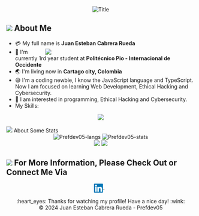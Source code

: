 <div align="center">
  <img src="https://readme-typing-svg.herokuapp.com?font=Architects+Daughter&color=%2338C2FF&size=50&center=true&vCenter=true&height=60&width=600&lines=Heyyy!+I'm+Juan+Cabrera!!!;Welcome+to+my+profile!" alt="Title"></img>
</div>


## <img src="https://raw.githubusercontent.com/nixin72/nixin72/master/wave.gif" width="50px"></img> About Me

- :credit_card: My full name is **Juan Esteban Cabrera Rueda** <img src="https://i.pinimg.com/originals/df/1a/ff/df1aff8395678d11b99b575f0e3b19d5.gif" width="400" align="right"/>
- :school: I'm currently 1rd year student at **Politécnico Pio - Internacional de Occidente**
- :earth_asia: I'm living now in **Cartago city, Colombia**
- :sweat_smile: I'm a coding newbie, I know the JavaScript language and TypeScript. Now I am focused on learning Web Development, Ethical Hacking and Cybersecurity.
- :monocle_face: I am interested in programming, Ethical Hacking and Cybersecurity.
- My Skills: 
<p align="center">
  <a href="https://skillicons.dev">
    <img src="https://skillicons.dev/icons?i=html,css,js,ts,react,nextjs,nodejs,vue,vite,bootstrap,tailwind,mongodb,postgres,postman,arch,kali,windows,git,vscode" />
    
  </a>
</p>
<img src="https://media0.giphy.com/media/cNZqrH5IzOG0xrlWks/giphy.gif?cid=ecf05e47map255q427en9uprqc1sb0unjq5k4fnqg5pmhhs4&rid=giphy.gif&ct=s" width="50px"> About Some Stats
<div align="center">
<img height="150em" src="https://github-readme-stats.vercel.app/api/top-langs/?username=Prefdev05&layout=compact&show_icon=true&theme=algolia" alt="Prefdev05-langs"/>
<img height="150em" src="https://github-readme-stats.vercel.app/api/?username=Prefdev05&layout=compact&show_icon=true&theme=algolia" alt="Prefdev05-stats"/>
</div>
<div align="center">
  <img src="http://github-readme-streak-stats.herokuapp.com?user=Prefdev05&theme=algolia&background=0d1117&hide_border=true" />
  <img src="https://activity-graph.herokuapp.com/graph?username=Prefdev05&theme=react-dark"/>
</div>

## <img src='https://raw.githubusercontent.com/ShahriarShafin/ShahriarShafin/main/Assets/handshake.gif' width="80px"> For More Information, Please Check Out or Connect Me Via
<p align="center">
  
  
  <a href="https://www.linkedin.com/in/juan-esteban-cabrera-rueda-4a68012b8/" target="_blank">
    <img align="center" alt="TienHuynh-TN | Linkedin" width="24px" src="https://github.com/SatYu26/SatYu26/blob/master/Assets/Linkedin.svg" />
  </a> &nbsp;&nbsp;
  


<p> 

<div align="center">
  :heart_eyes: Thanks for watching my profile! Have a nice day! :wink: <br/>
  &copy; 2024 Juan Esteban Cabrera Rueda - Prefdev05
</div>
